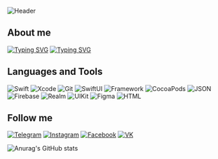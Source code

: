![Header](https://github.com/Suharik-228/Suharik-228/blob/main/assets/tenor.gif)


## About me
[![Typing SVG](https://readme-typing-svg.herokuapp.com?color=%2336BCF7&lines=My+name+is+Yuliya)](https://git.io/typing-svg)
[![Typing SVG](https://readme-typing-svg.herokuapp.com?color=%2336BCF7&lines=I'm+Junior+IOSDeveloper)](https://git.io/typing-svg)

## Languages and Tools
![Swift](https://img.shields.io/badge/-Swift-black?style=for-the-badge&logo=swift)
![Xcode](https://img.shields.io/badge/-Xcode-black?style=for-the-badge&logo=xcode)
![Git](https://img.shields.io/badge/-Git-black?style=for-the-badge&logo=git)
![SwiftUI](https://img.shields.io/badge/-SwiftUI-black?style=for-the-badge)
![Framework](https://img.shields.io/badge/-Framework-black?style=for-the-badge)
![CocoaPods](https://img.shields.io/badge/-CocoaPods-black?style=for-the-badge&logo=cocoapods)
![JSON](https://img.shields.io/badge/-JSON-black?style=for-the-badge&logo=json)
![Firebase](https://img.shields.io/badge/-Firebase-black?style=for-the-badge&logo=firebase)
![Realm](https://img.shields.io/badge/-Realm-black?style=for-the-badge&logo=realm)
![UIKit](https://img.shields.io/badge/-UIKit-black?style=for-the-badge&logo=uikit)
![Figma](https://img.shields.io/badge/-Figma-black?style=for-the-badge&logo=figma)
![HTML](https://img.shields.io/badge/-HTML-black?style=for-the-badge&logo=html)
## Follow me
[![Telegram](https://img.shields.io/badge/-Telegram-black?style=for-the-badge&logo=telegram)](https://t.me/Suharichek)
[![Instagram](https://img.shields.io/badge/-Instagram-black?style=for-the-badge&logo=instagram)](https://www.instagram.com/suharrrrrr)
[![Facebook](https://img.shields.io/badge/-Facebook-black?style=for-the-badge&logo=facebook)](https://www.facebook.com/julia.suhareva.79)
[![VK](https://img.shields.io/badge/-VK-black?style=for-the-badge&logo=vk&logoColor=4F7DB3)](https://vk.com/julkasuhareva)

![Anurag's GitHub stats](https://github-readme-stats.vercel.app/api?username=Suharik-228&theme=merko&show_icons=true)

